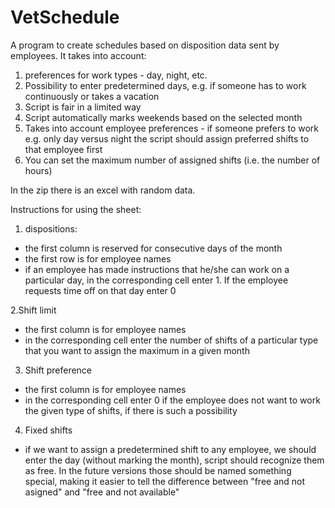 # VetSchedule
A program to create schedules based on disposition data sent by employees.
It takes into account:
1. preferences for work types - day, night, etc.
2. Possibility to enter predetermined days, e.g. if someone has to work continuously or takes a vacation
3. Script is fair in a limited way
4. Script automatically marks weekends based on the selected month
5. Takes into account employee preferences - if someone prefers to work e.g. only day versus night the script should assign preferred shifts to that employee first
6. You can set the maximum number of assigned shifts (i.e. the number of hours)

In the zip there is an excel with random data.

Instructions for using the sheet:
1. dispositions:
* the first column is reserved for consecutive days of the month
* the first row is for employee names
* if an employee has made instructions that he/she can work on a particular day, in the corresponding cell enter 1. If the employee requests time off on that day enter 0

2.Shift limit
* the first column is for employee names
* in the corresponding cell enter the number of shifts of a particular type that you want to assign the maximum in a given month

3. Shift preference
* the first column is for employee names
* in the corresponding cell enter 0 if the employee does not want to work the given type of shifts, if there is such a possibility

4. Fixed shifts
* if we want to assign a predetermined shift to any employee, we should enter the day (without marking the month), script should recognize them as free. In the future versions those should be named something special, making it easier to tell the difference between "free and not asigned" and "free and not available"

